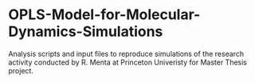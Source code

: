 # OPLS-Model-for-Molecular-Dynamics-Simulations
Analysis scripts and input files to reproduce simulations of the research activity conducted by R. Menta at Princeton Univeristy for Master Thesis project.
